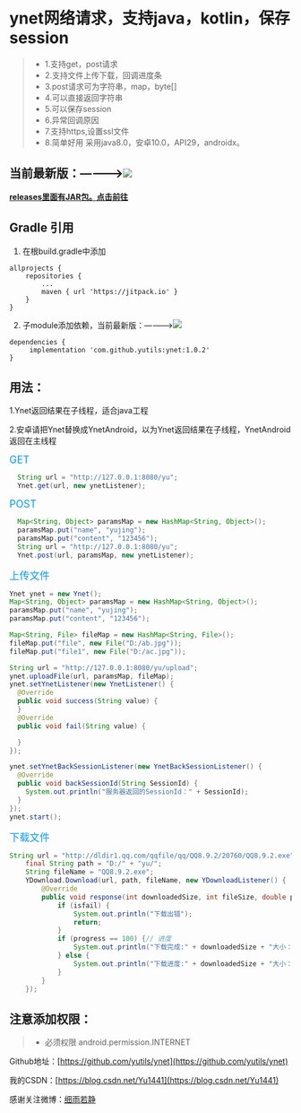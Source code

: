 # ynet网络请求，支持java，kotlin，保存session
> * 1.支持get，post请求
> * 2.支持文件上传下载，回调进度条
> * 3.post请求可为字符串，map，byte[]
> * 4.可以直接返回字符串
> * 5.可以保存session
> * 6.异常回调原因
> * 7.支持https,设置ssl文件
> * 8.简单好用
采用java8.0，安卓10.0，API29，androidx。


## 当前最新版：————>[![](https://jitpack.io/v/yutils/ynet.svg)](https://jitpack.io/#yutils/ynet)

**[releases里面有JAR包。点击前往](https://github.com/yutils/ynet/releases)**

## Gradle 引用

1. 在根build.gradle中添加
```
allprojects {
    repositories {
        ...
        maven { url 'https://jitpack.io' }
    }
}
```

2. 子module添加依赖，当前最新版：————>[![](https://jitpack.io/v/yutils/ynet.svg)](https://jitpack.io/#yutils/ynet)

```
dependencies {
     implementation 'com.github.yutils:ynet:1.0.2'
}
```

##  用法：
  1.Ynet返回结果在子线程，适合java工程
  
  2.安卓请把Ynet替换成YnetAndroid，以为Ynet返回结果在子线程，YnetAndroid返回在主线程

<font color=#0099ff size=4 >GET</font>
```java
  String url = "http://127.0.0.1:8080/yu";
  Ynet.get(url, new ynetListener);

```

<font color=#0099ff size=4 >POST</font>
```java
  Map<String, Object> paramsMap = new HashMap<String, Object>();
  paramsMap.put("name", "yujing");
  paramsMap.put("content", "123456");
  String url = "http://127.0.0.1:8080/yu";
  Ynet.post(url, paramsMap, new ynetListener);

```

<font color=#0099ff size=4 >上传文件</font>
```java
Ynet ynet = new Ynet();
Map<String, Object> paramsMap = new HashMap<String, Object>();
paramsMap.put("name", "yujing");
paramsMap.put("content", "123456");

Map<String, File> fileMap = new HashMap<String, File>();
fileMap.put("file", new File("D:/ab.jpg"));
fileMap.put("file1", new File("D:/ac.jpg"));

String url = "http://127.0.0.1:8080/yu/upload";
ynet.uploadFile(url, paramsMap, fileMap);
ynet.setYnetListener(new YnetListener() {
  @Override
  public void success(String value) {
  }
  @Override
  public void fail(String value) {

  }
});

ynet.setYnetBackSessionListener(new YnetBackSessionListener() {
  @Override
  public void backSessionId(String SessionId) {
    System.out.println("服务器返回的SessionId：" + SessionId);
  }
});
ynet.start();

```
<font color=#0099ff size=4 >下载文件</font>
```java
String url = "http://dldir1.qq.com/qqfile/qq/QQ8.9.2/20760/QQ8.9.2.exe";
	final String path = "D:/" + "yu/";
	String fileName = "QQ8.9.2.exe";
	YDownload.Download(url, path, fileName, new YDownloadListener() {
		@Override
		public void response(int downloadedSize, int fileSize, double progress, boolean isfail, File file) {
			if (isfail) {
				System.out.println("下载出错");
				return;
			}
			if (progress == 100) {// 进度
				System.out.println("下载完成:" + downloadedSize + "大小：" + fileSize + "百分比：" + progress);
			} else {
				System.out.println("下载进度:" + downloadedSize + "大小：" + fileSize + "百分比：" + progress);
			}
		}
	});

```

## 注意添加权限：
> * 必须权限  android.permission.INTERNET


Github地址：[https://github.com/yutils/ynet](https://github.com/yutils/ynet)

我的CSDN：[https://blog.csdn.net/Yu1441](https://blog.csdn.net/Yu1441)

感谢关注微博：[细雨若静](https://weibo.com/32005200)